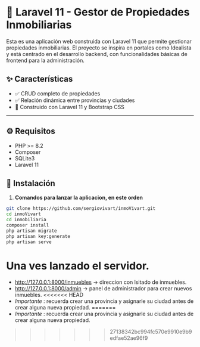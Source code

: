 # 🏡 Laravel 11 - Gestor de Propiedades Inmobiliarias

Esta es una aplicación web construida con Laravel 11 que permite gestionar propiedades inmobiliarias. El proyecto se inspira en portales como Idealista y está centrado en el desarrollo backend, con funcionalidades básicas de frontend para la administración.

## ✨ Características

- ✅ CRUD completo de propiedades
- ✅ Relación dinámica entre provincias y ciudades
- 🧪 Construido con Laravel 11 y Bootstrap CSS

---

## ⚙️ Requisitos

- PHP >= 8.2
- Composer
- SQLite3
- Laravel 11

## 🚀 Instalación

1. **Comandos para lanzar la aplicacion, en este orden**

```bash
git clone https://github.com/sergiovivart/inmoVivart.git
cd inmoVivart
cd inmobiliaria
composer install
php artisan migrate
php artisan key:generate
php artisan serve
```

# Una ves lanzado el servidor.

- http://127.0.0.1:8000/inmuebles -> direccion con lsitado de inmuebles.
- http://127.0.0.1:8000/admin -> panel de administrador para crear nuevos inmuebles.
<<<<<<< HEAD
- _Importante_ : recuerda crear una provincia y asignarle su ciudad antes de crear alguna nueva propiedad.
=======
- *Importante* : recuerda crear una provincia y asignarle su ciudad antes de crear alguna nueva propiedad.
>>>>>>> 27138342bc994fc570e9910e9b9edfae52ae96f9
